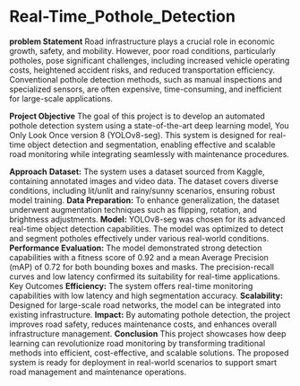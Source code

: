 # Real-Time_Pothole_Detection

**problem Statement**
Road infrastructure plays a crucial role in economic growth, safety, and mobility. However, poor road conditions, particularly potholes, pose significant challenges, including increased vehicle operating costs, heightened accident risks, and reduced transportation efficiency. Conventional pothole detection methods, such as manual inspections and specialized sensors, are often expensive, time-consuming, and inefficient for large-scale applications.

**Project Objective**
The goal of this project is to develop an automated pothole detection system using a state-of-the-art deep learning model, You Only Look Once version 8 (YOLOv8-seg). This system is designed for real-time object detection and segmentation, enabling effective and scalable road monitoring while integrating seamlessly with maintenance procedures.

**Approach**
**Dataset:** The system uses a dataset sourced from Kaggle, containing annotated images and video data. The dataset covers diverse conditions, including lit/unlit and rainy/sunny scenarios, ensuring robust model training.
**Data Preparation:** To enhance generalization, the dataset underwent augmentation techniques such as flipping, rotation, and brightness adjustments.
**Model:** YOLOv8-seg was chosen for its advanced real-time object detection capabilities. The model was optimized to detect and segment potholes effectively under various real-world conditions.
**Performance Evaluation:** The model demonstrated strong detection capabilities with a fitness score of 0.92 and a mean Average Precision (mAP) of 0.72 for both bounding boxes and masks. The precision-recall curves and low latency confirmed its suitability for real-time applications.
Key Outcomes
**Efficiency:** The system offers real-time monitoring capabilities with low latency and high segmentation accuracy.
**Scalability:** Designed for large-scale road networks, the model can be integrated into existing infrastructure.
**Impact:** By automating pothole detection, the project improves road safety, reduces maintenance costs, and enhances overall infrastructure management.
**Conclusion**
This project showcases how deep learning can revolutionize road monitoring by transforming traditional methods into efficient, cost-effective, and scalable solutions. The proposed system is ready for deployment in real-world scenarios to support smart road management and maintenance operations.
